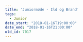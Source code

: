 ```yaml
---
title: 'Juniormøde - Ild og Brand'
tags:
  - Junior
date_start: "2018-01-16T19:00:00"
date_end: "2018-01-16T21:00:00"
old_id: 7017
---
```

